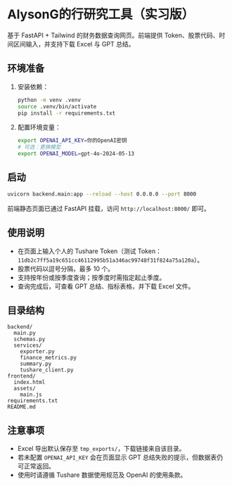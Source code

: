 # AlysonG的行研究工具（实习版）

基于 FastAPI + Tailwind 的财务数据查询网页。前端提供 Token、股票代码、时间区间输入，并支持下载 Excel 与 GPT 总结。

## 环境准备

1. 安装依赖：
   ```bash
   python -m venv .venv
   source .venv/bin/activate
   pip install -r requirements.txt
   ```
2. 配置环境变量：
   ```bash
   export OPENAI_API_KEY=你的OpenAI密钥
   # 可选：更换模型
   export OPENAI_MODEL=gpt-4o-2024-05-13
   ```

## 启动

```bash
uvicorn backend.main:app --reload --host 0.0.0.0 --port 8000
```

前端静态页面已通过 FastAPI 挂载，访问 `http://localhost:8000/` 即可。

## 使用说明

- 在页面上输入个人的 Tushare Token（测试 Token：`11db2c7ff5a19c651cc46112995b51a346ac99748f31f824a75a120a`）。
- 股票代码以逗号分隔，最多 10 个。
- 支持按年份或按季度查询；按季度时需指定起止季度。
- 查询完成后，可查看 GPT 总结、指标表格，并下载 Excel 文件。

## 目录结构

```
backend/
  main.py
  schemas.py
  services/
    exporter.py
    finance_metrics.py
    summary.py
    tushare_client.py
frontend/
  index.html
  assets/
    main.js
requirements.txt
README.md
```

## 注意事项

- Excel 导出默认保存至 `tmp_exports/`，下载链接来自该目录。
- 若未配置 `OPENAI_API_KEY` 会在页面显示 GPT 总结失败的提示，但数据表仍可正常返回。
- 使用时请遵循 Tushare 数据使用规范及 OpenAI 的使用条款。
